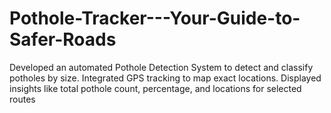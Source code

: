 # Pothole-Tracker---Your-Guide-to-Safer-Roads
Developed an automated Pothole Detection System to detect and classify potholes by size. Integrated GPS tracking to map exact locations. Displayed insights like total pothole count, percentage, and locations for selected routes
